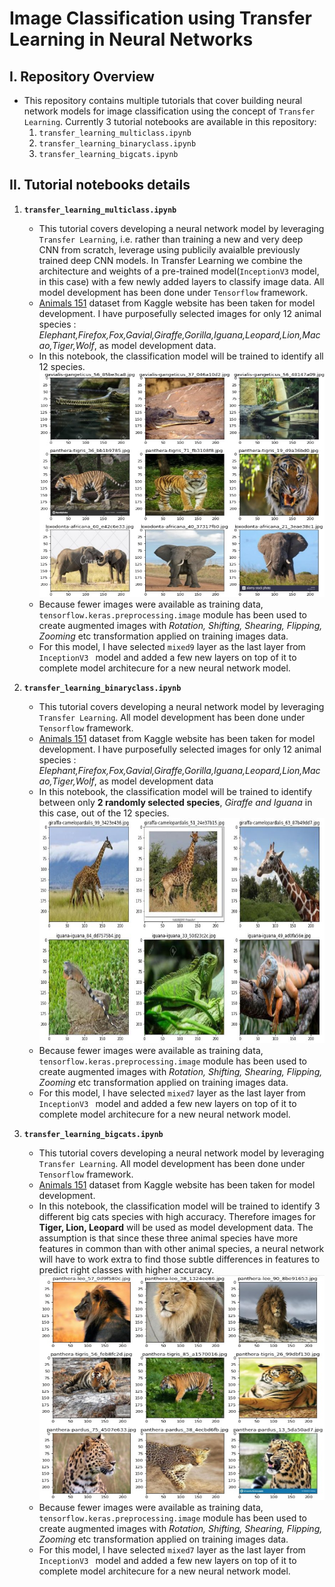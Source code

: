 # **Image Classification using Transfer Learning in Neural Networks**

## I. Repository Overview
- This repository contains multiple tutorials that cover building neural network models for image classification using the concept of `Transfer Learning`. Currently 3 tutorial notebooks are available in this repository:
  1. `transfer_learning_multiclass.ipynb`
  2. `transfer_learning_binaryclass.ipynb`
  3. `transfer_learning_bigcats.ipynb`

## II. Tutorial notebooks details

1. **`transfer_learning_multiclass.ipynb`**
   - This tutorial covers developing a neural network model by leveraging `Transfer Learning`, i.e. rather than training a new and very deep CNN from scratch, leverage using publicily avaialble previously trained deep CNN models. In Transfer Learning we combine the architecture and weights of a pre-trained model(`InceptionV3` model, in this case) with a few newly added layers to classify image data. All model development has been done under `Tensorflow` framework.
   - [Animals 151](https://www.kaggle.com/datasets/sharansmenon/animals141) dataset from Kaggle website has been taken for model development. I have purposefully selected images for only 12 animal species : *Elephant,Firefox,Fox,Gavial,Giraffe,Gorilla,Iguana,Leopard,Lion,Macao,Tiger,Wolf*, as model development data.
   - In this notebook, the classification model will be trained to identify all 12 species.<br> 
     <img src='./snippets/01a.JPG' width='540' height='360' title='Animal Species Sample'>    
   - Because fewer images were available as training data, `tensorflow.keras.preprocessing.image` module has been used to create augmented images with *Rotation, Shifting, Shearing, Flipping, Zooming* etc transformation applied on training images data.
   - For this model, I have selected `mixed9` layer as the last layer from `InceptionV3 ` model and added a few new layers on top of it to complete model architecure for a new neural network model. 

2. **`transfer_learning_binaryclass.ipynb`**
   - This tutorial covers developing a neural network model by leveraging `Transfer Learning`. All model development has been done under `Tensorflow` framework.
   - [Animals 151](https://www.kaggle.com/datasets/sharansmenon/animals141) dataset from Kaggle website has been taken for model development. I have purposefully selected images for only 12 animal species : *Elephant,Firefox,Fox,Gavial,Giraffe,Gorilla,Iguana,Leopard,Lion,Macao,Tiger,Wolf*, as model development data
   - In this notebook, the classification model will be trained to identify between only **2 randomly selected species**, *Giraffe and Iguana* in this case, out of the 12 species.<br>
     <img src='./snippets/02a.JPG' width='540' height='360' title='Sample of two randomly selected species'>
   - Because fewer images were available as training data, `tensorflow.keras.preprocessing.image` module has been used to create augmented images with *Rotation, Shifting, Shearing, Flipping, Zooming* etc transformation applied on training images data.
   - For this model, I have selected `mixed7` layer as the last layer from `InceptionV3 ` model and added a few new layers on top of it to complete model architecure for a new neural network model.

3. **`transfer_learning_bigcats.ipynb`**
   - This tutorial covers developing a neural network model by leveraging `Transfer Learning`. All model development has been done under `Tensorflow` framework.
   - [Animals 151](https://www.kaggle.com/datasets/sharansmenon/animals141) dataset from Kaggle website has been taken for model development.
   - In this notebook, the classification model will be trained to identify 3 different big cats species with high accuracy. Therefore images for **Tiger, Lion, Leopard** will be used as model development data. The assumption is that since these three animal species have more features in common than with other animal species, a neural network will have to work extra to find those subtle differences in features to predict right classes with higher accuracy.<br>
     <img src='./snippets/03a.JPG' width='540' height='360' title='Sample of Big Cats'>
   - Because fewer images were available as training data, `tensorflow.keras.preprocessing.image` module has been used to create augmented images with *Rotation, Shifting, Shearing, Flipping, Zooming* etc transformation applied on training images data.
   - For this model, I have selected `mixed7` layer as the last layer from `InceptionV3 ` model and added a few new layers on top of it to complete model architecure for a new neural network model.
